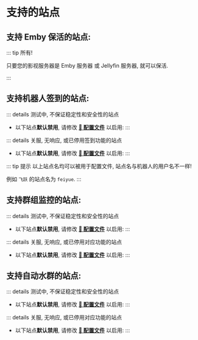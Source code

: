 # 支持的站点

## 支持 Emby 保活的站点:

::: tip 所有!

只要您的影视服务器是 Emby 服务器 或 Jellyfin 服务器, 就可以保活.

:::

## 支持机器人签到的站点:

<!--@include: ../../README.md#checkiner-sites-->

::: details 测试中, 不保证稳定性和安全性的站点

- 以下站点**默认禁用**, 请修改 [**🔧 配置文件**](https://emby-keeper.github.io/guide/配置文件#service-子项) 以启用:
    <!--@include: ../../README.md#checkiner-beta-sites-->
  :::

::: details 关服, 无响应, 或已停用签到功能的站点

- 以下站点**默认禁用**, 请修改 [**🔧 配置文件**](https://emby-keeper.github.io/guide/配置文件#service-子项) 以启用:
    <!--@include: ../../README.md#checkiner-ignored-sites-->
  :::

::: tip 提示
以上站点名均可以被用于配置文件, 站点名与机器人的用户名不一样!

例如 `飞跃` 的站点名为 `feiyue`.
:::

## 支持群组监控的站点:

<!--@include: ../../README.md#monitor-sites-->

::: details 测试中, 不保证稳定性和安全性的站点

- 以下站点**默认禁用**, 请修改 [**🔧 配置文件**](https://emby-keeper.github.io/guide/配置文件#service-子项) 以启用:
    <!--@include: ../../README.md#monitor-beta-sites-->
  :::

::: details 关服, 无响应, 或已停用对应功能的站点

- 以下站点**默认禁用**, 请修改 [**🔧 配置文件**](https://emby-keeper.github.io/guide/配置文件#service-子项) 以启用:
    <!--@include: ../../README.md#monitor-ignored-sites-->
  :::

<!--@include: ./功能说明-群组监控.md#warning-->

## 支持自动水群的站点:

<!--@include: ../../README.md#messager-sites-->

::: details 测试中, 不保证稳定性和安全性的站点

- 以下站点**默认禁用**, 请修改 [**🔧 配置文件**](https://emby-keeper.github.io/guide/配置文件#service-子项) 以启用:
    <!--@include: ../../README.md#messager-beta-sites-->
  :::

::: details 关服, 无响应, 或已停用对应功能的站点

- 以下站点**默认禁用**, 请修改 [**🔧 配置文件**](https://emby-keeper.github.io/guide/配置文件#service-子项) 以启用:
    <!--@include: ../../README.md#messager-ignored-sites-->
  :::

<!--@include: ./功能说明-自动水群.md#warning-->
